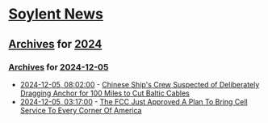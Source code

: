 # [Soylent News](../../../README.md)

## [Archives](../../index.md) for [2024](../index.md)

### [Archives](../../index.md) for [2024-12-05](index.md)

* [2024-12-05, 08:02:00](https://soylentnews.org/article.pl?sid=24/12/04/0334213&from=rss) - [Chinese Ship's Crew Suspected of Deliberately Dragging Anchor for 100 Miles to Cut Baltic Cables](https://soylentnews.org/article.pl?sid=24/12/04/0334213&from=rss)
* [2024-12-05, 03:17:00](https://soylentnews.org/article.pl?sid=24/12/04/0318248&from=rss) - [The FCC Just Approved A Plan To Bring Cell Service To Every Corner Of America](https://soylentnews.org/article.pl?sid=24/12/04/0318248&from=rss)
